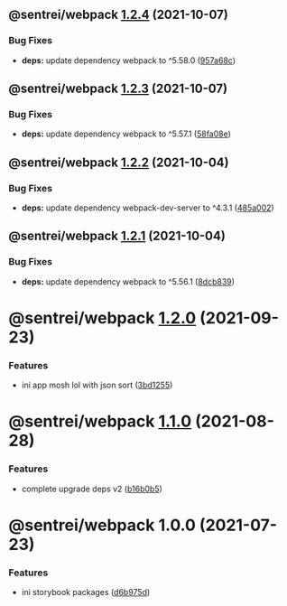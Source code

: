 ## @sentrei/webpack [1.2.4](https://github.com/sentrei/sentrei/compare/@sentrei/webpack@1.2.3...@sentrei/webpack@1.2.4) (2021-10-07)

### Bug Fixes

- **deps:** update dependency webpack to ^5.58.0 ([957a68c](https://github.com/sentrei/sentrei/commit/957a68c30dddff8ce97fd1b43566c13126d519e2))

## @sentrei/webpack [1.2.3](https://github.com/sentrei/sentrei/compare/@sentrei/webpack@1.2.2...@sentrei/webpack@1.2.3) (2021-10-07)

### Bug Fixes

- **deps:** update dependency webpack to ^5.57.1 ([58fa08e](https://github.com/sentrei/sentrei/commit/58fa08ebe8116b61ca386a9d3acd4a6310c24eea))

## @sentrei/webpack [1.2.2](https://github.com/sentrei/sentrei/compare/@sentrei/webpack@1.2.1...@sentrei/webpack@1.2.2) (2021-10-04)

### Bug Fixes

- **deps:** update dependency webpack-dev-server to ^4.3.1 ([485a002](https://github.com/sentrei/sentrei/commit/485a002e1e7925f52578299d3dbbf7f47c262cd8))

## @sentrei/webpack [1.2.1](https://github.com/sentrei/sentrei/compare/@sentrei/webpack@1.2.0...@sentrei/webpack@1.2.1) (2021-10-04)

### Bug Fixes

- **deps:** update dependency webpack to ^5.56.1 ([8dcb839](https://github.com/sentrei/sentrei/commit/8dcb839f0d52b1d5bd939f27f0c247af3bc280d7))

# @sentrei/webpack [1.2.0](https://github.com/sentrei/sentrei/compare/@sentrei/webpack@1.1.0...@sentrei/webpack@1.2.0) (2021-09-23)

### Features

- ini app mosh lol with json sort ([3bd1255](https://github.com/sentrei/sentrei/commit/3bd12550f6f1a2be250c0497c665e79e9d1ecd88))

# @sentrei/webpack [1.1.0](https://github.com/sentrei/sentrei/compare/@sentrei/webpack@1.0.0...@sentrei/webpack@1.1.0) (2021-08-28)

### Features

- complete upgrade deps v2 ([b16b0b5](https://github.com/sentrei/sentrei/commit/b16b0b5f5a858a518669c1e9d44615a00c686431))

# @sentrei/webpack 1.0.0 (2021-07-23)

### Features

- ini storybook packages ([d6b975d](https://github.com/sentrei/sentrei/commit/d6b975d14173ecf47968d90bc9bd932be00c752b))

